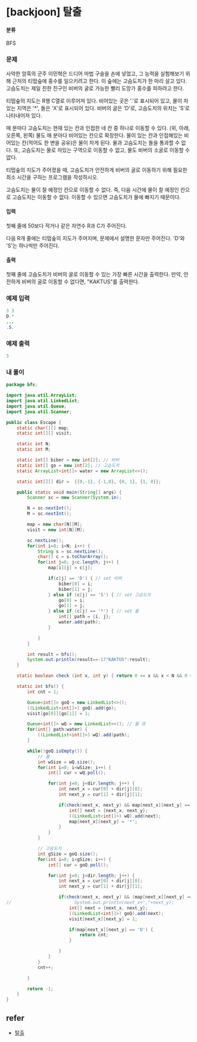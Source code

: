 # [backjoon] 탈출 

#### 분류

BFS

### 문제


사악한 암흑의 군주 이민혁은 드디어 마법 구슬을 손에 넣었고, 그 능력을 실험해보기 위해 근처의 티떱숲에 홍수를 일으키려고 한다. 이 숲에는 고슴도치가 한 마리 살고 있다. 고슴도치는 제일 친한 친구인 비버의 굴로 가능한 빨리 도망가 홍수를 피하려고 한다.

티떱숲의 지도는 R행 C열로 이루어져 있다. 비어있는 곳은 '.'로 표시되어 있고, 물이 차있는 지역은 '*', 돌은 'X'로 표시되어 있다. 비버의 굴은 'D'로, 고슴도치의 위치는 'S'로 나타내어져 있다.

매 분마다 고슴도치는 현재 있는 칸과 인접한 네 칸 중 하나로 이동할 수 있다. (위, 아래, 오른쪽, 왼쪽) 물도 매 분마다 비어있는 칸으로 확장한다. 물이 있는 칸과 인접해있는 비어있는 칸(적어도 한 변을 공유)은 물이 차게 된다. 물과 고슴도치는 돌을 통과할 수 없다. 또, 고슴도치는 물로 차있는 구역으로 이동할 수 없고, 물도 비버의 소굴로 이동할 수 없다.

티떱숲의 지도가 주어졌을 때, 고슴도치가 안전하게 비버의 굴로 이동하기 위해 필요한 최소 시간을 구하는 프로그램을 작성하시오.

고슴도치는 물이 찰 예정인 칸으로 이동할 수 없다. 즉, 다음 시간에 물이 찰 예정인 칸으로 고슴도치는 이동할 수 없다. 이동할 수 있으면 고슴도치가 물에 빠지기 때문이다. 


#### 입력


첫째 줄에 50보다 작거나 같은 자연수 R과 C가 주어진다.

다음 R개 줄에는 티떱숲의 지도가 주어지며, 문제에서 설명한 문자만 주어진다. 'D'와 'S'는 하나씩만 주어진다.


#### 출력


첫째 줄에 고슴도치가 비버의 굴로 이동할 수 있는 가장 빠른 시간을 출력한다. 만약, 안전하게 비버의 굴로 이동할 수 없다면, "KAKTUS"를 출력한다.


### 예제 입력

```java
3 3
D.*
...
.S.
```

### 예제 출력

```java
3

```

### 내 풀이

```java
package bfs;

import java.util.ArrayList;
import java.util.LinkedList;
import java.util.Queue;
import java.util.Scanner;

public class Escape {
    static char[][] map;
    static int[][] visit;

    static int N;
    static int M;

    static int[] biber = new int[2]; // 비버
    static int[] go = new int[2]; // 고슴도치
    static ArrayList<int[]> water = new ArrayList<>();

    static int[][] dir =  {{0,-1}, {-1,0}, {0, 1}, {1, 0}};

    public static void main(String[] args) {
        Scanner sc = new Scanner(System.in);

        N = sc.nextInt();
        M = sc.nextInt();

        map = new char[N][M];
        visit = new int[N][M];

        sc.nextLine();
        for(int i=0; i<N; i++) {
            String s = sc.nextLine();
            char[] c = s.toCharArray();
            for(int j=0; j<c.length; j++) {
                map[i][j] = c[j];

                if(c[j] == 'D') { // set 비버
                    biber[0] = i;
                    biber[1] = j;
                } else if (c[j] == 'S') { // set 고슴도치
                    go[0] = i;
                    go[1] = j;
                } else if (c[j] == '*') { // set 물
                    int[] path = {i, j};
                    water.add(path);
                }

            }
        }

        int result = bfs();
        System.out.println(result==-1?"KAKTUS":result);
    }

    static boolean check (int x, int y) { return 0 <= x && x < N && 0 <= y && y < M; }

    static int bfs() {
        int cnt = 1;

        Queue<int[]> goQ = new LinkedList<>();
        ((LinkedList<int[]>) goQ).add(go);
        visit[go[0]][go[1]] = 1;

        Queue<int[]> wQ = new LinkedList<>(); // 물 큐
        for(int[] path:water) {
            ((LinkedList<int[]>) wQ).add(path);
        }

        while(!goQ.isEmpty()) {
            // 물
            int wSize = wQ.size();
            for(int i=0; i<wSize; i++) {
                int[] cur = wQ.poll();

                for(int j=0; j<dir.length; j++) {
                    int next_x = cur[0] + dir[j][0];
                    int next_y = cur[1] + dir[j][1];

                    if(check(next_x, next_y) && map[next_x][next_y] == '.') {
                        int[] next = {next_x, next_y};
                        ((LinkedList<int[]>) wQ).add(next);
                        map[next_x][next_y] = '*';
                    }
                }
            }

            // 고슴도치
            int gSize = goQ.size();
            for(int i=0; i<gSize; i++) {
                int[] cur = goQ.poll();

                for(int j=0; j<dir.length; j++) {
                    int next_x = cur[0] + dir[j][0];
                    int next_y = cur[1] + dir[j][1];

                    if(check(next_x, next_y) && (map[next_x][next_y] == '.' || map[next_x][next_y] == 'D') && visit[next_x][next_y] == 0) {
//                        System.out.println(next_x+","+next_y);
                        int[] next = {next_x, next_y};
                        ((LinkedList<int[]>) goQ).add(next);
                        visit[next_x][next_y] = 1;

                        if(map[next_x][next_y] == 'D') {
                            return cnt;
                        }

                    }
                }
            }
            cnt++;

        }

        return -1;
    }
}

```

## refer

- [탈출](https://www.acmicpc.net/problem/3055)

